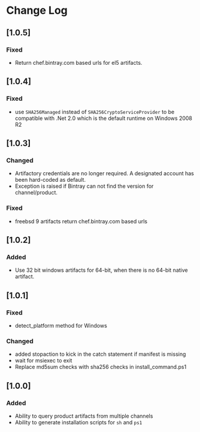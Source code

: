 # Change Log

## [1.0.5]
### Fixed
- Return chef.bintray.com based urls for el5 artifacts.

## [1.0.4]
### Fixed
- use `SHA256Managed` instead of `SHA256CryptoServiceProvider` to be compatible with .Net 2.0 which is the default runtime on Windows 2008 R2

## [1.0.3]
### Changed
- Artifactory credentials are no longer required.  A designated account has been hard-coded as default.
- Exception is raised if Bintray can not find the version for channel/product.

### Fixed
- freebsd 9 artifacts return chef.bintray.com based urls

## [1.0.2]
### Added
- Use 32 bit windows artifacts for 64-bit, when there is no 64-bit native artifact.

## [1.0.1]
### Fixed
- detect_platform method for Windows

### Changed
- added stopaction to kick in the catch statement if manifest is missing
- wait for msiexec to exit
- Replace md5sum checks with sha256 checks in install_command.ps1

## [1.0.0]
### Added
- Ability to query product artifacts from multiple channels
- Ability to generate installation scripts for `sh` and `ps1`
